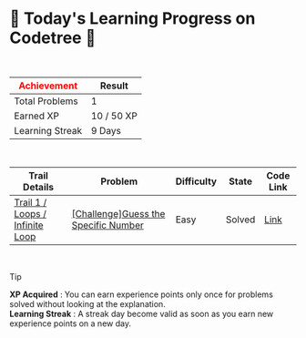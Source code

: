 # 🌲 Today's Learning Progress on Codetree 🌲

<br />

| <span style="color:red;display:block;text-align:center;"> **Achievement**</span> | Result |
|---|---|
|Total Problems| 1 |
| Earned XP | 10 / 50 XP |
| Learning Streak | 9 Days |

<br />

|Trail Details|Problem|Difficulty|State|Code Link|
|---|---|---|---|---|
|[Trail 1 / Loops / Infinite Loop](https://www.codetree.ai/trail-info/novice-low/)|[[Challenge]Guess the Specific Number](https://www.codetree.ai/trails/complete/curated-cards/challenge-catching-specific-number/)|Easy|Solved|[Link](https://github.com/kommiter/problem-solving/blob/main/250512/%ED%8A%B9%EC%A0%95%20%EC%88%98%20%EB%A7%9E%ED%9E%88%EA%B8%B0/catching-specific-number.py)|


<br />

> [!TIP]
> **XP Acquired** : You can earn experience points only once for problems solved without looking at the explanation.  
> **Learning Streak** : A streak day become valid as soon as you earn new experience points on a new day.

